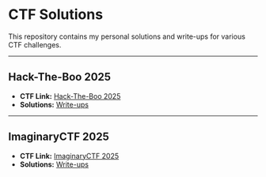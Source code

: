 # CTF Solutions

This repository contains my personal solutions and write-ups for various CTF challenges.

---

## Hack-The-Boo 2025

- **CTF Link:** [Hack-The-Boo 2025](https://ctf.hackthebox.com/ctf/560)  
- **Solutions:** [Write-ups](2025/Hack-The-Boo-2025/)

---

## ImaginaryCTF 2025

- **CTF Link:** [ImaginaryCTF 2025](https://2025.imaginaryctf.org/)  
- **Solutions:** [Write-ups](2025/ImaginaryCTF_2025/)
